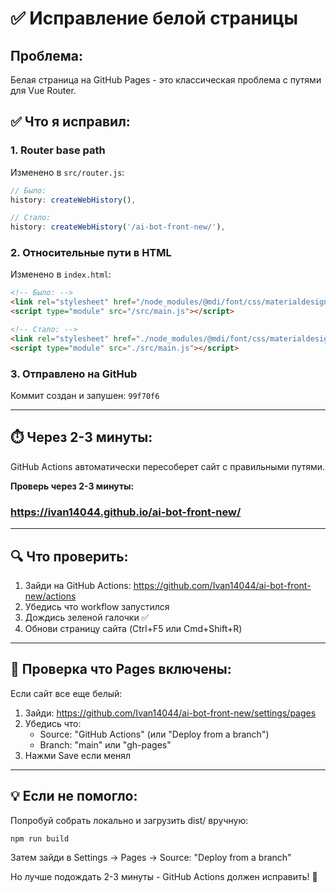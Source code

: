 # ✅ Исправление белой страницы

## Проблема:
Белая страница на GitHub Pages - это классическая проблема с путями для Vue Router.

## ✅ Что я исправил:

### 1. Router base path
Изменено в `src/router.js`:
```javascript
// Было:
history: createWebHistory(),

// Стало:
history: createWebHistory('/ai-bot-front-new/'),
```

### 2. Относительные пути в HTML
Изменено в `index.html`:
```html
<!-- Было: -->
<link rel="stylesheet" href="/node_modules/@mdi/font/css/materialdesignicons.min.css">
<script type="module" src="/src/main.js"></script>

<!-- Стало: -->
<link rel="stylesheet" href="./node_modules/@mdi/font/css/materialdesignicons.min.css">
<script type="module" src="./src/main.js"></script>
```

### 3. Отправлено на GitHub
Коммит создан и запушен: `99f70f6`

---

## ⏱️ Через 2-3 минуты:

GitHub Actions автоматически пересоберет сайт с правильными путями.

**Проверь через 2-3 минуты:**
### https://ivan14044.github.io/ai-bot-front-new/

---

## 🔍 Что проверить:

1. Зайди на GitHub Actions: https://github.com/Ivan14044/ai-bot-front-new/actions
2. Убедись что workflow запустился
3. Дождись зеленой галочки ✅
4. Обнови страницу сайта (Ctrl+F5 или Cmd+Shift+R)

---

## 🎯 Проверка что Pages включены:

Если сайт все еще белый:
1. Зайди: https://github.com/Ivan14044/ai-bot-front-new/settings/pages
2. Убедись что:
   - Source: "GitHub Actions" (или "Deploy from a branch")
   - Branch: "main" или "gh-pages"
3. Нажми Save если менял

---

## 💡 Если не помогло:

Попробуй собрать локально и загрузить dist/ вручную:

```bash
npm run build
```

Затем зайди в Settings → Pages → Source: "Deploy from a branch"

Но лучше подождать 2-3 минуты - GitHub Actions должен исправить! 🚀

